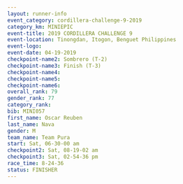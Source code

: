 ```yaml
---
layout: runner-info 
event_category: cordillera-challenge-9-2019 
category_km: MINIEPIC 
event-title: 2019 CORDILLERA CHALLENGE 9 
event-location: Tinongdan, Itogon, Benguet Philippines 
event-logo: 
event-date: 04-19-2019 
checkpoint-name2: Sombrero (T-2) 
checkpoint-name3: Finish (T-3) 
checkpoint-name4: 
checkpoint-name5: 
checkpoint-name6: 
overall_rank: 79
gender_rank: 77
category_rank: 
bib: MINI057
first_name: Oscar Reuben
last_name: Nava
gender: M
team_name: Team Pura
start: Sat, 06-30-00 am
checkpoint2: Sat, 08-19-02 am
checkpoint3: Sat, 02-54-36 pm
race_time: 8-24-36
status: FINISHER
---
```


